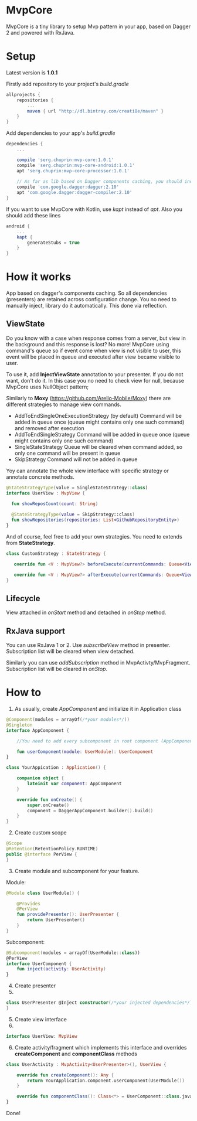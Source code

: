 # MvpCore
MvpCore is a tiny library to setup Mvp pattern in your app, based on Dagger 2 and powered with RxJava.

# Setup

Latest version is **1.0.1**

Firstly add repository to your project's *build.gradle* 
```groovy
allprojects {
    repositories {
        ...
        maven { url "http://dl.bintray.com/creati8e/maven" }
    }
}
```
Add dependencies to your app's *build.gradle* 
```groovy
dependencies {
    ...

    compile 'serg.chuprin:mvp-core:1.0.1'
    compile 'serg.chuprin:mvp-core-android:1.0.1'
    apt 'serg.chuprin:mvp-core-processor:1.0.1'
    
    // As far as lib based on Dagger components caching, you should include dagger's dependencies
    compile 'com.google.dagger:dagger:2.10'
    apt 'com.google.dagger:dagger-compiler:2.10'
}
```

If you want to use MvpCore with Kotlin, use *kapt* instead of *apt*.
Also you should add these lines

```groovy
android {
    ...
    kapt {
        generateStubs = true
    }
}
```
# How it works
App based on dagger's components caching. So all dependencies (presenters) are retained across configuration change.
You no need to manually inject, library do it automatically. This done via reflection.

## ViewState
Do you know with a case when response comes from a server, but view in the background and this response is lost?
No more! MvpCore using command's queue so if event come when view is not visible to user, this event will be placed 
in queue and executed after view became visible to user.

To use it, add **InjectViewState** annotation to your presenter.
If you do not want, don't do it. In this case you no need to check view for null, because MvpCore uses NullObject pattern;

Similarly to **Moxy** (https://github.com/Arello-Mobile/Moxy) there are different strategies to manage view commands.
* AddToEndSingleOneExecutionStrategy (by default)
  Command will be added in queue once (queue might contains only one such command) and removed after execution
* AddToEndSingleStrategy 
  Command will be added in queue once (queue might contains only one such command)
* SingleStateStrategy 
  Queue will be cleared when command added, so only one command will be present in queue
* SkipStrategy 
  Command will not be added in queue
 
 Yoy can annotate the whole view interface with specific strategy or annotate concrete methods.
  ```kotlin
@StateStrategyType(value = SingleStateStrategy::class)
interface UserView : MvpView {

    fun showReposCount(count: String)
    
    @StateStrategyType(value = SkipStrategy::class)
    fun showRepositories(repositories: List<GithubRepositoryEntity>)
}
 ```
 And of course, feel free to add your own strategies. You need to extends from **StateStrategy**.
 
 ```kotlin
 class CustomStrategy : StateStrategy {
 
    override fun <V : MvpView?> beforeExecute(currentCommands: Queue<ViewCommand<V>>?, command: ViewCommand<V>?) = Unit

    override fun <V : MvpView?> afterExecute(currentCommands: Queue<ViewCommand<V>>?, command: ViewCommand<V>?) = Unit
}
```

## Lifecycle
View attached in *onStart* method and detached in *onStop* method.

## RxJava support

You can use RxJava 1 or 2. 
Use *subscribeView* method in presenter. Subscription list will be cleared when view detached.

Similarly you can use *addSubscription* method in MvpActivty/MvpFragment. Subscription list will be cleared in *onStop*.

# How to

1. As usually, create *AppComponent* and initialize it in Application class
```kotlin
@Component(modules = arrayOf(/*your modules*/))
@Singleton
interface AppComponent {

    //You need to add every subcomponent in root component (AppComponent).

    fun userComponent(module: UserModule): UserComponent
}
```

```kotlin
class YourAppication : Application() {

    companion object {
        lateinit var component: AppComponent
    }

    override fun onCreate() {
        super.onCreate()
        component = DaggerAppComponent.builder().build()
    }
}
```

2. Create custom scope

```kotlin
@Scope
@Retention(RetentionPolicy.RUNTIME)
public @interface PerView {
}
```
3. Create module and subcomponent for your feature.

Module:
```kotlin
@Module class UserModule() {

    @Provides
    @PerView
    fun providePresenter(): UserPresenter {
        return UserPresenter()
    }
}
```
Subcomponent:
```kotlin
@Subcomponent(modules = arrayOf(UserModule::class))
@PerView
interface UserComponent {
    fun inject(activity: UserActivity)
}
```
4. Create presenter
5. 
```kotlin
class UserPresenter @Inject constructor(/*your injected dependencies*/): MvpPresenter<UserView> {
}
```
5. Create view interface
6. 
```kotlin
interface UserView: MvpView
```
6. Create activity/fragment which implements this interface and overrides **createComponent** and **componentClass** methods
```kotlin
class UserActivity : MvpActivity<UserPresenter>(), UserView {

    override fun createComponent(): Any {
        return YourApplication.component.userComponent(UserModule())
    }

    override fun componentClass(): Class<*> = UserComponent::class.java
}
```

Done!


